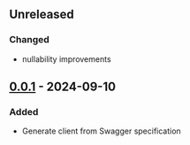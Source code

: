## Unreleased
### Changed
- nullability improvements

## [0.0.1] - 2024-09-10
### Added
- Generate client from Swagger specification

[0.0.1]: https://github.com/LahaLuhem/setmore_client/releases/tag/0.0.1
